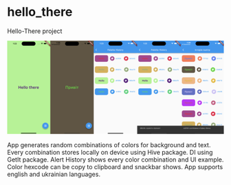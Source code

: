 # hello_there

Hello-There project

![Hello-There UI](images/hello_there.png) 



App generates random combinations of colors for background and text.
Every combination stores locally on device using Hive package.
DI using GetIt package.
Alert History shows every color combination and UI example.
Color hexcode can be copy to clipboard and snackbar shows.
App supports english and ukrainian languages.
